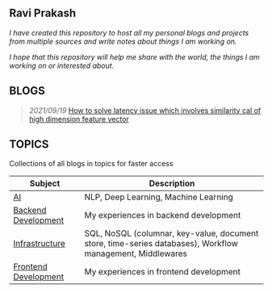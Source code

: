 ## Ravi Prakash

_I have created this repository to host all my personal blogs and projects from multiple sources and write notes about
things I am working on._

_I hope that this repository will help me share with the world, the things I am working on or interested about._

BLOGS
-----
> *2021/09/19* [How to solve latency issue which involves similarity cal of high dimension feature vector](AI/NLP/b202109_01.md)


TOPICS
------
Collections of all blogs in topics for faster access

| Subject| Description|
|---|----|
| [AI](AI/index.md)  | NLP, Deep Learning, Machine Learning|
| [Backend Development](BackendDev/index.md)  | My experiences in backend development|
| [Infrastructure](Infrastructure/index.md)  | SQL, NoSQL (columnar, key-value, document store, time-series databases), Workflow management, Middlewares|
| [Frontend Development](FrontEndDev/index.md)  | My experiences in frontend development|